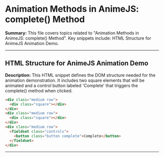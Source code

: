 # Animation Methods in AnimeJS: complete() Method

**Summary:** This file covers topics related to "Animation Methods in AnimeJS: complete() Method". Key snippets include: HTML Structure for AnimeJS Animation Demo.

---

## HTML Structure for AnimeJS Animation Demo

**Description:** This HTML snippet defines the DOM structure needed for the animation demonstration. It includes two square elements that will be animated and a control button labeled 'Complete' that triggers the complete() method when clicked.

```html
<div class="medium row">
  <div class="square"></div>
</div>
<div class="medium row">
  <div class="square"></div>
</div>
<div class="medium row">
  <fieldset class="controls">
    <button class="button complete">Complete</button>
  </fieldset>
</div>
```

---